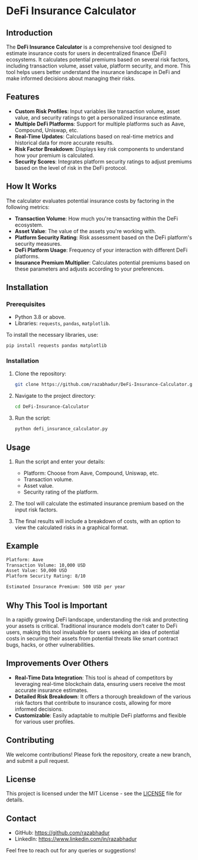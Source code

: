 
# DeFi Insurance Calculator

## Introduction

The **DeFi Insurance Calculator** is a comprehensive tool designed to estimate insurance costs for users in decentralized finance (DeFi) ecosystems. It calculates potential premiums based on several risk factors, including transaction volume, asset value, platform security, and more. This tool helps users better understand the insurance landscape in DeFi and make informed decisions about managing their risks.

## Features

- **Custom Risk Profiles**: Input variables like transaction volume, asset value, and security ratings to get a personalized insurance estimate.
- **Multiple DeFi Platforms**: Support for multiple platforms such as Aave, Compound, Uniswap, etc.
- **Real-Time Updates**: Calculations based on real-time metrics and historical data for more accurate results.
- **Risk Factor Breakdown**: Displays key risk components to understand how your premium is calculated.
- **Security Scores**: Integrates platform security ratings to adjust premiums based on the level of risk in the DeFi protocol.

## How It Works

The calculator evaluates potential insurance costs by factoring in the following metrics:
- **Transaction Volume**: How much you're transacting within the DeFi ecosystem.
- **Asset Value**: The value of the assets you're working with.
- **Platform Security Rating**: Risk assessment based on the DeFi platform's security measures.
- **DeFi Platform Usage**: Frequency of your interaction with different DeFi platforms.
- **Insurance Premium Multiplier**: Calculates potential premiums based on these parameters and adjusts according to your preferences.

## Installation

### Prerequisites
- Python 3.8 or above.
- Libraries: `requests`, `pandas`, `matplotlib`.

To install the necessary libraries, use:
```bash
pip install requests pandas matplotlib
```

### Installation
1. Clone the repository:
   ```bash
   git clone https://github.com/razabhadur/DeFi-Insurance-Calculator.git
   ```
2. Navigate to the project directory:
   ```bash
   cd DeFi-Insurance-Calculator
   ```
3. Run the script:
   ```bash
   python defi_insurance_calculator.py
   ```

## Usage

1. Run the script and enter your details:
   - Platform: Choose from Aave, Compound, Uniswap, etc.
   - Transaction volume.
   - Asset value.
   - Security rating of the platform.
   
2. The tool will calculate the estimated insurance premium based on the input risk factors.

3. The final results will include a breakdown of costs, with an option to view the calculated risks in a graphical format.

## Example

```bash
Platform: Aave
Transaction Volume: 10,000 USD
Asset Value: 50,000 USD
Platform Security Rating: 8/10

Estimated Insurance Premium: 500 USD per year
```

## Why This Tool is Important

In a rapidly growing DeFi landscape, understanding the risk and protecting your assets is critical. Traditional insurance models don’t cater to DeFi users, making this tool invaluable for users seeking an idea of potential costs in securing their assets from potential threats like smart contract bugs, hacks, or other vulnerabilities.

## Improvements Over Others

- **Real-Time Data Integration**: This tool is ahead of competitors by leveraging real-time blockchain data, ensuring users receive the most accurate insurance estimates.
- **Detailed Risk Breakdown**: It offers a thorough breakdown of the various risk factors that contribute to insurance costs, allowing for more informed decisions.
- **Customizable**: Easily adaptable to multiple DeFi platforms and flexible for various user profiles.

## Contributing

We welcome contributions! Please fork the repository, create a new branch, and submit a pull request.

## License

This project is licensed under the MIT License - see the [LICENSE](LICENSE) file for details.

## Contact

- GitHub: https://github.com/razabhadur
- LinkedIn: https://www.linkedin.com/in/razabhadur

Feel free to reach out for any queries or suggestions!
